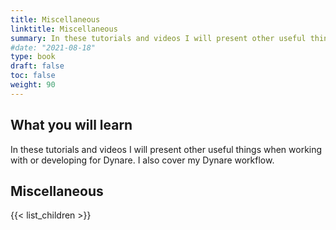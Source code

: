 ```yaml
---
title: Miscellaneous
linktitle: Miscellaneous 
summary: In these tutorials and videos I will present other useful things when working with or developing for Dynare. I also cover my Dynare workflow.
#date: "2021-08-18"
type: book
draft: false
toc: false
weight: 90
---
```


## What you will learn
In these tutorials and videos I will present other useful things when working with or developing for Dynare. I also cover my Dynare workflow.

## Miscellaneous

{{< list_children >}}
